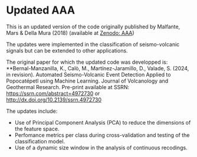 # Updated AAA

This is an updated version of the code originally published by Malfante, Mars & Della Mura (2018) (available at [Zenodo: AAA](https://zenodo.org/records/1216028))

The updates were implemented in the classification of seismo-volcanic signals but can be extended to other applications.

The original paper for which the updated code was developped is:
**Bernal-Manzanilla, K., Calò, M., Martínez-Jaramillo, D., Valade, S. (2024, in revision). Automated Seismo-Volcanic Event Detection Applied to Popocatépetl using Machine Learning. Journal of Volcanology and Geothermal Research. Pre-print available at SSRN: https://ssrn.com/abstract=4972730 or http://dx.doi.org/10.2139/ssrn.4972730

The updates include:
- Use of Principal Component Analysis (PCA) to reduce the dimensions of the feature space.
- Perfomance metrics per class during cross-validation and testing of the classification model.
- Use of a dynamic size window in the analysis of continuous recodings.
